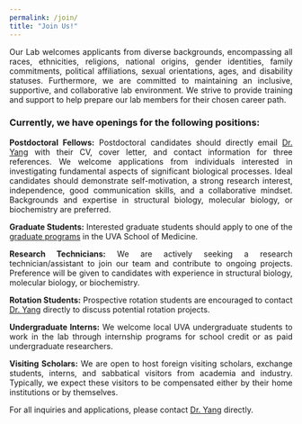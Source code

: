 ```yaml
---
permalink: /join/
title: "Join Us!"
---
```

<p style="text-align: justify;">
Our Lab welcomes applicants from diverse backgrounds, encompassing all races, ethnicities, religions, national origins, gender identities, family commitments, political affiliations, sexual orientations, ages, and disability statuses. Furthermore, we are committed to maintaining an inclusive, supportive, and collaborative lab environment. We strive to provide training and support to help prepare our lab members for their chosen career path. 
</p>

### Currently, we have openings for the following positions:  


<p style="text-align: justify;">
<strong>Postdoctoral Fellows:</strong> Postdoctoral candidates should directly email <a href="mailto:wfw7nc@virginia.edu">Dr. Yang</a> with their CV, cover letter, and contact information for three references. We welcome applications from individuals interested in investigating fundamental aspects of significant biological processes. Ideal candidates should demonstrate self-motivation, a strong research interest, independence, good communication skills, and a collaborative mindset. Backgrounds and expertise in structural biology, molecular biology, or biochemistry are preferred.
  </p>
<p style="text-align: justify;">
<strong>Graduate Students:</strong> Interested graduate students should apply to one of the <a href="https://med.virginia.edu/bims/programs/">graduate programs</a> in the UVA School of Medicine.
  </p>
<p style="text-align: justify;">
<strong>Research Technicians:</strong> We are actively seeking a research technician/assistant to join our team and contribute to ongoing projects. Preference will be given to candidates with experience in structural biology, molecular biology, or biochemistry.
  </p>
<p style="text-align: justify;">
<strong>Rotation Students:</strong> Prospective rotation students are encouraged to contact <a href="mailto:wfw7nc@virginia.edu">Dr. Yang</a> directly to discuss potential rotation projects.
  </p>
<p style="text-align: justify;">
<strong>Undergraduate Interns:</strong> We welcome local UVA undergraduate students to work in the lab through internship programs for school credit or as paid undergraduate researchers.
  </p>
<p style="text-align: justify;">
<strong>Visiting Scholars:</strong> We are open to host foreign visiting scholars, exchange students, interns, and sabbatical visitors from academia and industry. Typically, we expect these visitors to be compensated either by their home institutions or by themselves.
</p>

For all inquiries and applications, please contact <a href="mailto:wfw7nc@virginia.edu">Dr. Yang</a> directly.

